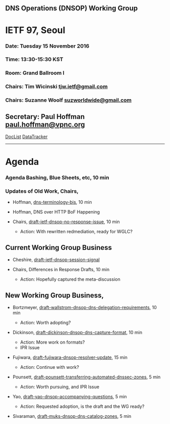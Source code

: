 ## DNS Operations (DNSOP) Working Group 
# IETF 97, Seoul

### Date: Tuesday 15 November 2016
### Time: 13:30-15:30 KST 
### Room: Grand Ballroom I
### Chairs: Tim Wicinski <tjw.ietf@gmail.com>
### Chairs: Suzanne Woolf <suzworldwide@gmail.com>

## Secretary: Paul Hoffman <paul.hoffman@vpnc.org>

[DocList](https://svn.tools.ietf.org/svn/wg/dnsop/doclist.html)
[DataTracker](https://datatracker.ietf.org/wg/dnsop/documents/)

---
# Agenda
###  Agenda Bashing, Blue Sheets, etc,  10 min

### Updates of Old Work, Chairs,  

* Hoffman, [dns-terminology-bis](https://datatracker.ietf.org/doc/draft-ietf-dnsop-terminology-bis/), 10 min

* Hoffman, DNS over HTTP BoF Happening

* Chairs, [draft-ietf-dnsop-no-response-issue](https://datatracker.ietf.org/doc/draft-ietf-dnsop-no-response-issue/), 10 min
    - Action:  With rewritten redmediation, ready for WGLC?

## Current Working Group Business

* Cheshire, [draft-ietf-dnsop-session-signal](https://datatracker.ietf.org/doc/draft-ietf-dnsop-session-signal/)

* Chairs, Differences in Response Drafts, 10 min
    - Action: Hopefully captured the meta-discussion

## New Working Group Business,  

* Bortzmeyer, [draft-wallstrom-dnsop-dns-delegation-requirements](https://datatracker.ietf.org/doc/draft-wallstrom-dnsop-dns-delegation-requirements/), 10 min
    - Action:  Worth adopting?

* Dickinson, [draft-dickinson-dnsop-dns-capture-format](https://datatracker.ietf.org/doc/draft-dickinson-dnsop-dns-capture-format/), 10 min
    - Action: More work on formats?
    - IPR Issue

* Fujiwara, [draft-fujiwara-dnsop-resolver-update](https://datatracker.ietf.org/doc/draft-fujiwara-dnsop-resolver-update/), 15 min
    - Action: Continue with work?

* Pounsett, [draft-pounsett-transferring-automated-dnssec-zones](https://datatracker.ietf.org/doc/draft-pounsett-transferring-automated-dnssec-zones/), 5 min
    - Action: Worth pursuing, and IPR Issue
 
* Yao, [draft-yao-dnsop-accompanying-questions](https://datatracker.ietf.org/doc/draft-yao-dnsop-accompanying-questions/), 5 min
    - Action: Requested adoption, is the draft and the WG ready?

* Sivaraman, [draft-muks-dnsop-dns-catalog-zones](https://tools.ietf.org/html/draft-muks-dnsop-dns-catalog-zones-01), 5 min


